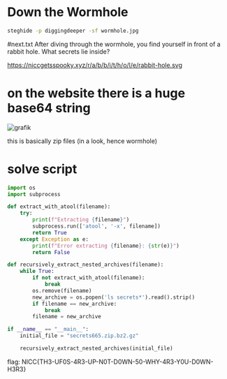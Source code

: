 # Down the Wormhole
```bash
steghide -p diggingdeeper -sf wormhole.jpg
```
#next.txt
After diving through the wormhole, you find yourself in front of a rabbit hole. What secrets lie inside?

https://niccgetsspooky.xyz/r/a/b/b/i/t/h/o/l/e/rabbit-hole.svg

# on the website there is a huge base64 string
![grafik](https://github.com/MoaathOudeh/spookyCTF/assets/127448426/421868ec-139c-48b5-af42-a44797118f58)

this is basically zip files (in a look, hence wormhole)

# solve script

```py
import os
import subprocess

def extract_with_atool(filename):
    try:
        print(f"Extracting {filename}")
        subprocess.run(['atool', '-x', filename])
        return True
    except Exception as e:
        print(f"Error extracting {filename}: {str(e)}")
        return False

def recursively_extract_nested_archives(filename):
    while True:
        if not extract_with_atool(filename):
            break
        os.remove(filename)
        new_archive = os.popen('ls secrets*').read().strip()
        if filename == new_archive:
            break
        filename = new_archive

if __name__ == "__main__":
    initial_file = "secrets665.zip.bz2.gz"

    recursively_extract_nested_archives(initial_file)
```
flag: NICC{TH3-UF0S-4R3-UP-N0T-D0WN-50-WHY-4R3-Y0U-D0WN-H3R3}

